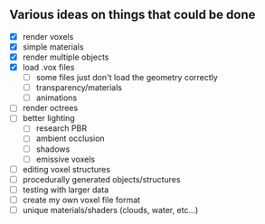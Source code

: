 ## Various ideas on things that could be done

- [X] render voxels
- [X] simple materials
- [X] render multiple objects
- [X] load .vox files
    - [ ] some files just don't load the geometry correctly
    - [ ] transparency/materials
    - [ ] animations
- [ ] render octrees 
- [ ] better lighting
    - [ ] research PBR
    - [ ] ambient occlusion
    - [ ] shadows
    - [ ] emissive voxels
- [ ] editing voxel structures
- [ ] procedurally generated objects/structures
- [ ] testing with larger data
- [ ] create my own voxel file format
- [ ] unique materials/shaders (clouds, water, etc...)
